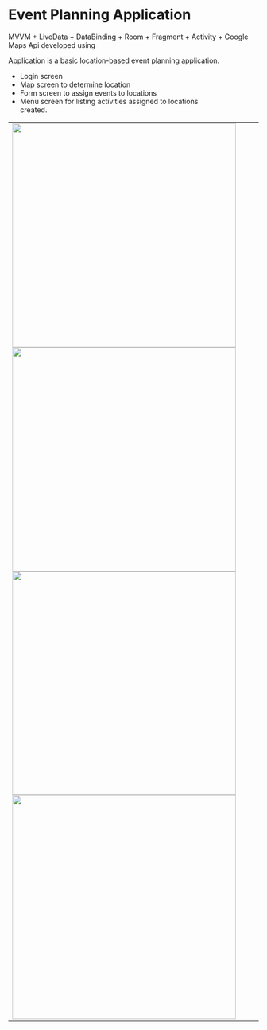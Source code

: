 # Event Planning Application
MVVM + LiveData + DataBinding + Room + Fragment + Activity + Google Maps Api  developed using 

Application is a basic location-based event planning application.

<ul>
  <li>Login screen</li>
  <li>Map screen to determine location</li>
   <li>Form screen to assign events to locations</li>
  <li>Menu screen for listing activities assigned to locations</li>
  created.
 </ul>
 
 <table><tr><td valign="top" width="50%">

<img height="450" src="https://user-images.githubusercontent.com/28164758/100554424-aa1dbb80-32a5-11eb-9091-260ad0cb9fd0.png">
<img height="450" src="https://user-images.githubusercontent.com/28164758/100554426-ac801580-32a5-11eb-908a-644fbba3ef50.png"> 
<img height="450" src="https://user-images.githubusercontent.com/28164758/100554427-adb14280-32a5-11eb-8be0-43144fa7fc29.png"> 
<img height="450" src="https://user-images.githubusercontent.com/28164758/100554430-aee26f80-32a5-11eb-8c20-68b280820527.png"> 

</td></tr></table>

                                                                                                                           
